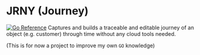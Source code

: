 # JRNY (Journey)
[![Go Reference](https://pkg.go.dev/badge/github.com/L4B0MB4/JRNY.svg)](https://pkg.go.dev/github.com/L4B0MB4/JRNY)
Captures and builds a traceable and editable journey of an object (e.g. customer) through time without any cloud tools needed.

(This is for now a project to improve my own `GO` knowledge)
